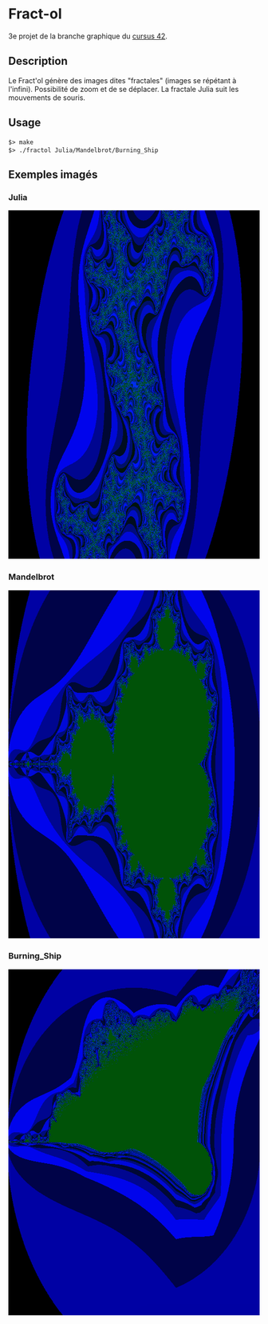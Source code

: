 # Fract-ol
3e projet de la branche graphique du [cursus 42](https://www.42.fr).

## Description

Le Fract'ol génère des images dites "fractales" (images se répétant à l'infini).
Possibilité de zoom et de se déplacer. La fractale Julia suit les mouvements de souris.

## Usage

```
$> make
$> ./fractol Julia/Mandelbrot/Burning_Ship
```

## Exemples imagés

### Julia
<img src="./img/Fractol1.png" width="690" height="697" alt="Reflexion 1">

### Mandelbrot
<img src="./img/Fractol2.png" width="693" height="696" alt="Reflexion 2">

### Burning_Ship
<img src="./img/Fractol3.png" width="694" height="692" alt="Reflexion 1">
